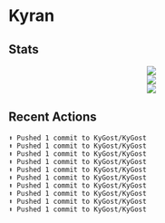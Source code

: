 # Kyran
## Stats
<p align="center">
	<img src="https://github-profile-trophy.vercel.app/?username=KyGost&theme=nord&no-frame=true&column=3&row=2&margin-w=15&margin-h=15" />
	<br />
	<img src="https://github-readme-streak-stats.herokuapp.com/?user=KyGost&theme=nord&hide_border=true&date_format=Y-m-d" />
	<br />
	<img src="https://github-readme-stats.vercel.app/api?username=KyGost&show_icons=true&theme=nord&hide_border=true&count_private=true&hide_rank=true&hide_title=true" />
</p>
  
## Recent Actions
```
⬆️ Pushed 1 commit to KyGost/KyGost
⬆️ Pushed 1 commit to KyGost/KyGost
⬆️ Pushed 1 commit to KyGost/KyGost
⬆️ Pushed 1 commit to KyGost/KyGost
⬆️ Pushed 1 commit to KyGost/KyGost
⬆️ Pushed 1 commit to KyGost/KyGost
⬆️ Pushed 1 commit to KyGost/KyGost
⬆️ Pushed 1 commit to KyGost/KyGost
⬆️ Pushed 1 commit to KyGost/KyGost
⬆️ Pushed 1 commit to KyGost/KyGost
```

